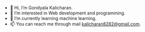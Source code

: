 - 👋 Hi, I’m Gondyala Kalicharan.
- 👀 I’m interested in Web development and programming.
- 🌱 I’m currently learning machine learning.
- 📫 You can reach me through mail kalicharan8282@gmail.com.

<!---
kalicharan83/kalicharan83 is a ✨ special ✨ repository because its `README.md` (this file) appears on your GitHub profile.
You can click the Preview link to take a look at your changes.
--->
